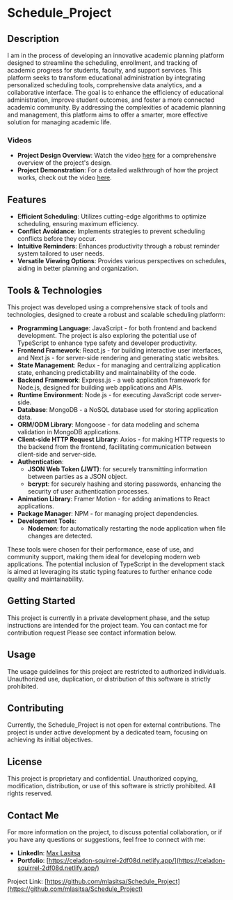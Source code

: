 # Schedule_Project

## Description
I am in the process of developing an innovative academic planning platform designed to streamline the scheduling, enrollment, and tracking of academic progress for students, faculty, and support services. This platform seeks to transform educational administration by integrating personalized scheduling tools, comprehensive data analytics, and a collaborative interface. The goal is to enhance the efficiency of educational administration, improve student outcomes, and foster a more connected academic community. By addressing the complexities of academic planning and management, this platform aims to offer a smarter, more effective solution for managing academic life.

### Videos
- **Project Design Overview**: Watch the video [here](https://www.youtube.com/watch?v=eSUVnpdBKCQ) for a comprehensive overview of the project's design.
- **Project Demonstration**: For a detailed walkthrough of how the project works, check out the video [here](https://youtu.be/ODAoq3cxJ8I).

## Features
- **Efficient Scheduling**: Utilizes cutting-edge algorithms to optimize scheduling, ensuring maximum efficiency.
- **Conflict Avoidance**: Implements strategies to prevent scheduling conflicts before they occur.
- **Intuitive Reminders**: Enhances productivity through a robust reminder system tailored to user needs.
- **Versatile Viewing Options**: Provides various perspectives on schedules, aiding in better planning and organization.

## Tools & Technologies
This project was developed using a comprehensive stack of tools and technologies, designed to create a robust and scalable scheduling platform:

- **Programming Language**: JavaScript - for both frontend and backend development. The project is also exploring the potential use of TypeScript to enhance type safety and developer productivity.
- **Frontend Framework**: React.js - for building interactive user interfaces, and Next.js - for server-side rendering and generating static websites.
- **State Management**: Redux - for managing and centralizing application state, enhancing predictability and maintainability of the code.
- **Backend Framework**: Express.js - a web application framework for Node.js, designed for building web applications and APIs.
- **Runtime Environment**: Node.js - for executing JavaScript code server-side.
- **Database**: MongoDB - a NoSQL database used for storing application data.
- **ORM/ODM Library**: Mongoose - for data modeling and schema validation in MongoDB applications.
- **Client-side HTTP Request Library**: Axios - for making HTTP requests to the backend from the frontend, facilitating communication between client-side and server-side.
- **Authentication**:
  - **JSON Web Token (JWT)**: for securely transmitting information between parties as a JSON object.
  - **bcrypt**: for securely hashing and storing passwords, enhancing the security of user authentication processes.
- **Animation Library**: Framer Motion - for adding animations to React applications.
- **Package Manager**: NPM - for managing project dependencies.
- **Development Tools**:
  - **Nodemon**: for automatically restarting the node application when file changes are detected.

These tools were chosen for their performance, ease of use, and community support, making them ideal for developing modern web applications. The potential inclusion of TypeScript in the development stack is aimed at leveraging its static typing features to further enhance code quality and maintainability.

## Getting Started
This project is currently in a private development phase, and the setup instructions are intended for the project team. You can contact me for contribution request
Please see contact information below.

## Usage
The usage guidelines for this project are restricted to authorized individuals. Unauthorized use, duplication, or distribution of this software is strictly prohibited.

## Contributing
Currently, the Schedule_Project is not open for external contributions. The project is under active development by a dedicated team, focusing on achieving its initial objectives.

## License
This project is proprietary and confidential. Unauthorized copying, modification, distribution, or use of this software is strictly prohibited. All rights reserved.

## Contact Me
For more information on the project, to discuss potential collaboration, or if you have any questions or suggestions, feel free to connect with me:

- **LinkedIn**: [Max Lasitsa](https://www.linkedin.com/in/maxlasitsa/)
- **Portfolio**: [https://celadon-squirrel-2df08d.netlify.app/](https://celadon-squirrel-2df08d.netlify.app/)

Project Link: [https://github.com/mlasitsa/Schedule_Project](https://github.com/mlasitsa/Schedule_Project)
